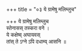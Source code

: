 +++
title = "०३ ये ग्रामेषु मलिम्लुच"

+++
ये ग्रामेषु मलिम्लुच  
स्तेनासस् तस्करा वने ।  
ये कक्षेष्व् अघायवस्  
तांस् ते ऽग्ने ऽपि दधाम्य् आसनि ॥